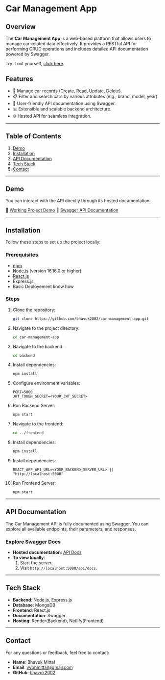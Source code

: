 # Car Management App

## Overview

The **Car Management App** is a web-based platform that allows users to manage car-related data effectively. It provides a RESTful API for performing CRUD operations and includes detailed API documentation powered by Swagger.

Try it out yourself, [click here](https://poetic-meerkat-1374dd.netlify.app).

## Features

- 🚗 Manage car records (Create, Read, Update, Delete).
- 📋 Filter and search cars by various attributes (e.g., brand, model, year).
- 🔧 User-friendly API documentation using Swagger.
- 📊 Extensible and scalable backend architecture.
- 🌐 Hosted API for seamless integration.

---

## Table of Contents

1. [Demo](#demo)
2. [Installation](#installation)
3. [API Documentation](#api-documentation)
4. [Tech Stack](#tech-stack)
5. [Contact](#contact)

---

## Demo

You can interact with the API directly through its hosted documentation:

🔗 [Working Project Demo](https://poetic-meerkat-1374dd.netlify.app)
🔗 [Swagger API Documentation](https://car-management-api-yy1q.onrender.com/api/docs/)

---

## Installation

Follow these steps to set up the project locally:

### Prerequisites

- [npm](https://www.npmjs.com/)
- [Node.js](https://nodejs.org/) (version 16.16.0 or higher)
- [React.js](https://react.dev/)
- Express.js
- Basic Deployement know how

### Steps

1. Clone the repository:

   ```bash
   git clone https://github.com/bhavuk2002/car-management-app.git
   ```

2. Navigate to the project directory:

   ```bash
   cd car-management-app
   ```

3. Navigate to the backend:

   ```bash
   cd backend
   ```

4. Install dependencies:

   ```bash
   npm install
   ```

5. Configure environment variables:

   ```env
   PORT=5000
   JWT_TOKEN_SECRET=<YOUR_JWT_SECRET>
   ```

6. Run Backend Server:

   ```bash
   npm start
   ```

7. Navigate to the frontend:

   ```bash
   cd ../frontend
   ```

8. Install dependencies:

   ```bash
   npm install
   ```

9. Install dependencies:

   ```env
   REACT_APP_API_URL=<YOUR_BACKEND_SERVER_URL> || "http://localhost:5000"
   ```

10. Run Frontend Server:

    ```bash
    npm start
    ```

---

## API Documentation

The Car Management API is fully documented using Swagger. You can explore all available endpoints, their parameters, and responses.

### Explore Swagger Docs

- **Hosted documentation**: [API Docs](https://car-management-api-yy1q.onrender.com/api/docs/)
- **To view locally**:
  1. Start the server.
  2. Visit `http://localhost:5000/api/docs`.

---

## Tech Stack

- **Backend**: Node.js, Express.js
- **Database**: MongoDB
- **Frontend**: React.js
- **Documentation**: Swagger
- **Hosting**: Render(Backend), Netlify(Frontend)

---

## Contact

For any questions or feedback, feel free to contact:

- **Name**: Bhavuk Mittal
- **Email**: [vvbnmittal@gmail.com](mailto:vvbnmittal@gmail.com)
- **GitHub**: [bhavuk2002](https://github.com/bhavuk2002)

